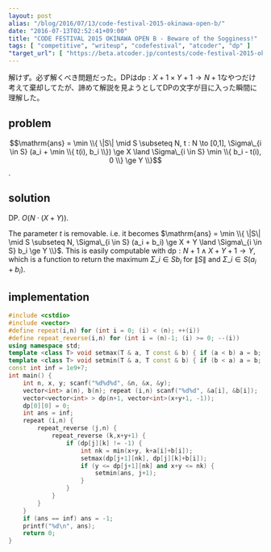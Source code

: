 ```yaml
---
layout: post
alias: "/blog/2016/07/13/code-festival-2015-okinawa-open-b/"
date: "2016-07-13T02:52:41+09:00"
title: "CODE FESTIVAL 2015 OKINAWA OPEN B - Beware of the Sogginess!"
tags: [ "competitive", "writeup", "codefestival", "atcoder", "dp" ]
"target_url": [ "https://beta.atcoder.jp/contests/code-festival-2015-okinawa-open/tasks/code_festival_2015_okinawa_b" ]
---
```


解けず。必ず解くべき問題だった。DPは$\mathrm{dp} : X+1 \times Y+1 \to N+1$なやつだけ考えて棄却してたが、諦めて解説を見ようとしてDPの文字が目に入った瞬間に理解した。

<!-- more -->

## problem

$$\mathrm{ans} = \min \\{ \|S\| \mid S \subseteq N, t : N \to [0,1], \Sigma\_{i \in S} (a_i + \min \\{ t(i), b_i \\}) \ge X \land \Sigma\_{i \in S} \min \\{ b_i - t(i), 0 \\} \ge Y \\}$$.

## solution

DP. $O(N \cdot (X+Y))$.

The parameter $t$ is removable. i.e. it becomes $\mathrm{ans} = \min \\{ \|S\| \mid S \subseteq N, \Sigma\_{i \in S} (a_i + b_i) \ge X + Y \land \Sigma\_{i \in S} b_i \ge Y \\}$.
This is easily computable with $\mathrm{dp} : N+1 \land X+Y+1 \to Y$, which is a function to return the maximum $\Sigma\_{i \in S} b_i$ for $\|S\|$ and $\Sigma\_{i \in S} (a_i + b_i)$.

## implementation

``` c++
#include <cstdio>
#include <vector>
#define repeat(i,n) for (int i = 0; (i) < (n); ++(i))
#define repeat_reverse(i,n) for (int i = (n)-1; (i) >= 0; --(i))
using namespace std;
template <class T> void setmax(T & a, T const & b) { if (a < b) a = b; }
template <class T> void setmin(T & a, T const & b) { if (b < a) a = b; }
const int inf = 1e9+7;
int main() {
    int n, x, y; scanf("%d%d%d", &n, &x, &y);
    vector<int> a(n), b(n); repeat (i,n) scanf("%d%d", &a[i], &b[i]);
    vector<vector<int> > dp(n+1, vector<int>(x+y+1, -1));
    dp[0][0] = 0;
    int ans = inf;
    repeat (i,n) {
        repeat_reverse (j,n) {
            repeat_reverse (k,x+y+1) {
                if (dp[j][k] != -1) {
                    int nk = min(x+y, k+a[i]+b[i]);
                    setmax(dp[j+1][nk], dp[j][k]+b[i]);
                    if (y <= dp[j+1][nk] and x+y <= nk) {
                        setmin(ans, j+1);
                    }
                }
            }
        }
    }
    if (ans == inf) ans = -1;
    printf("%d\n", ans);
    return 0;
}
```
